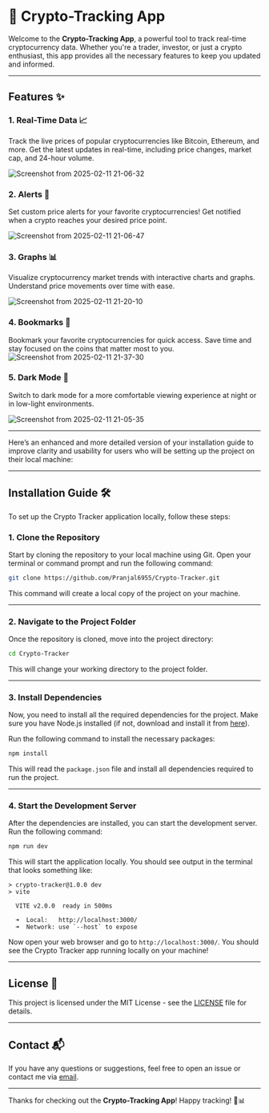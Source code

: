 # 🚀 Crypto-Tracking App

Welcome to the **Crypto-Tracking App**, a powerful tool to track real-time cryptocurrency data. Whether you're a trader, investor, or just a crypto enthusiast, this app provides all the necessary features to keep you updated and informed.

---

## Features ✨

### 1. Real-Time Data 📈

Track the live prices of popular cryptocurrencies like Bitcoin, Ethereum, and more. Get the latest updates in real-time, including price changes, market cap, and 24-hour volume.

![Screenshot from 2025-02-11 21-06-32](https://github.com/user-attachments/assets/6a1fc237-35ab-44dc-89f8-489cfb2bec58)


### 2. Alerts 🔔

Set custom price alerts for your favorite cryptocurrencies! Get notified when a crypto reaches your desired price point.

![Screenshot from 2025-02-11 21-06-47](https://github.com/user-attachments/assets/46e661e8-2938-463e-a05b-02a1c069b4ed)


### 3. Graphs 📊

Visualize cryptocurrency market trends with interactive charts and graphs. Understand price movements over time with ease.

![Screenshot from 2025-02-11 21-20-10](https://github.com/user-attachments/assets/7cd042d8-2665-4dbc-9b7a-14f9ea61fd39)


### 4. Bookmarks 💾

Bookmark your favorite cryptocurrencies for quick access. Save time and stay focused on the coins that matter most to you.
![Screenshot from 2025-02-11 21-37-30](https://github.com/user-attachments/assets/77110ecc-6751-40d7-8075-73ba2f22e435)


### 5. Dark Mode 🌙

Switch to dark mode for a more comfortable viewing experience at night or in low-light environments.

![Screenshot from 2025-02-11 21-05-35](https://github.com/user-attachments/assets/8275ac96-cd07-495e-931a-c4c79debc4cb)

---

Here’s an enhanced and more detailed version of your installation guide to improve clarity and usability for users who will be setting up the project on their local machine:

---

## Installation Guide 🛠️

To set up the Crypto Tracker application locally, follow these steps:

### 1. Clone the Repository

Start by cloning the repository to your local machine using Git. Open your terminal or command prompt and run the following command:

```bash
git clone https://github.com/Pranjal6955/Crypto-Tracker.git
```

This command will create a local copy of the project on your machine.

---

### 2. Navigate to the Project Folder

Once the repository is cloned, move into the project directory:

```bash
cd Crypto-Tracker
```

This will change your working directory to the project folder.

---

### 3. Install Dependencies

Now, you need to install all the required dependencies for the project. Make sure you have Node.js installed (if not, download and install it from [here](https://nodejs.org/)).

Run the following command to install the necessary packages:

```bash
npm install
```

This will read the `package.json` file and install all dependencies required to run the project.

---

### 4. Start the Development Server

After the dependencies are installed, you can start the development server. Run the following command:

```bash
npm run dev
```

This will start the application locally. You should see output in the terminal that looks something like:

```
> crypto-tracker@1.0.0 dev
> vite

  VITE v2.0.0  ready in 500ms

  ➜  Local:   http://localhost:3000/
  ➜  Network: use `--host` to expose
```

Now open your web browser and go to `http://localhost:3000/`. You should see the Crypto Tracker app running locally on your machine!

---


## License 📜

This project is licensed under the MIT License - see the [LICENSE](LICENSE) file for details.

---

## Contact 📬

If you have any questions or suggestions, feel free to open an issue or contact me via [email](negipranjal555@gmail.com).

---

Thanks for checking out the **Crypto-Tracking App**! Happy tracking! 🚀📊
